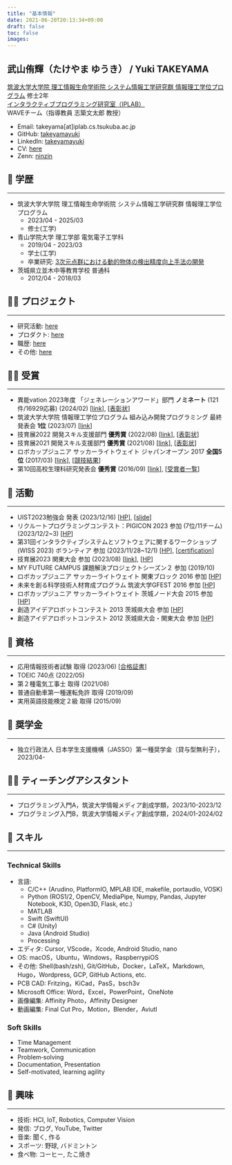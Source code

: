 ```yaml
---
title: "基本情報"
date: 2021-06-20T20:13:34+09:00
draft: false
toc: false
images:
---
```



## 武山侑輝（たけやま ゆうき） / Yuki TAKEYAMA
[筑波大学大学院 理工情報生命学術院 システム情報工学研究群 情報理工学位プログラム](https://www.cs.tsukuba.ac.jp/)  修士2年  
[インタラクティブプログラミング研究室（IPLAB）](https://www.iplab.cs.tsukuba.ac.jp/)  
WAVEチーム（指導教員 志築文太郎 教授）  


- Email: takeyama[at]iplab.cs.tsukuba.ac.jp
- GitHub: [takeyamayuki](https://github.com/takeyamayuki)
- LinkedIn: [takeyamayuki](https://www.linkedin.com/in/takeyamayuki/)
- CV: [here](https://drive.google.com/file/d/1zaY-Dga-js1Ghtn_xZPsGPcPLg6-4tSZ/view?usp=sharing)
- Zenn: [ninzin](https://zenn.dev/ninzin)
<!-- - note: [spinach_egg](https://note.com/spinach_egg) -->
<!-- - YouTube: [@DenkiNinzin](https://www.youtube.com/@DenkiNinzin) -->
<!-- - Twitter: [takeyamaaaaa](https://twitter.com/takeyamaaaaa) -->

<!-- &nbsp;
# Profile
--- -->
<!-- HCI，Computer Vision，Roboticsなどが好きな大学院生です． -->
<!--
私は、ハードウェアからソフトウェアまで幅広い分野に興味を持ち、ロボカップジュニア全国5位や技育展の優秀賞受賞などさまざまな成果を上げてきました．
大学や2社のインターンを経験し、貴社での新たな技術開発や既存サービスの改善に貢献できるように頑張ります。 -->

## 🏫 学歴
---
- 筑波大学大学院 理工情報生命学術院 システム情報工学研究群 情報理工学位プログラム  
    - 2023/04 - 2025/03  
    - 修士(工学)
- 青山学院大学 理工学部 電気電子工学科  
    - 2019/04 - 2023/03  
    - 学士(工学)  
    - 卒業研究: [3次元点群における動的物体の検出精度向上手法の開発](/research/#学位論文)  
    <!-- - 電気電子工学，制御工学，情報工学，解析学，線形代数などの基礎科目を修得 -->
- 茨城県立並木中等教育学校 普通科  
    - 2012/04 - 2018/03

## 🧗‍♂️ プロジェクト
---
- 研究活動: [here](/research/)
- プロダクト: [here](/product/)
- 職歴: [here](/workexp/)  
- その他: [here](/misc/)

## 🏋️‍♂️ 受賞
---
- 異能vation 2023年度 「ジェネレーションアワード」部門 **ノミネート** (121件/16929応募) (2024/02) [[link](/product/#-nonmouse)], [[表彰状](https://drive.google.com/file/d/12GZg1Wx3ZPSXtmn1RosNp5PXvozhiQMS/view?usp=sharing)]
- 筑波大学大学院 情報理工学位プログラム 組み込み開発プログラミング 最終発表会 **1位** (2023/07) [[link](/product/#-ashimo)]
- 技育展2022 開発スキル支援部門 **優秀賞** (2022/08) [[link](/product/#-restuino)], [[表彰状](https://drive.google.com/file/d/1iFwxoJWp2PNzWfSxtcxW3pdKwkH-N76K/view?usp=sharing)]
- 技育展2021 開発スキル支援部門 **優秀賞** (2021/08) [[link](/product/#-nonmouse)], [[表彰状](https://drive.google.com/file/d/13QC0B-ERtwVyCp4O0RPveOUX1KNsMWpP/view?usp=sharing)]
- ロボカップジュニア サッカーライトウェイト ジャパンオープン 2017 **全国5位** (2017/03) [[link](/product/#-ロボカップジュニアサッカー)], [[競技結果](https://www.robocupjunior.jp/docs/RCJJ2017Results-Soccer_LightWeight(WSL).pdf)]
- 第10回高校生理科研究発表会 **優秀賞** (2016/09) [[link](/product/#-ロボカップジュニアサッカー)], [[受賞者一覧](https://www.cfs.chiba-u.jp/koudai-renkei/event/history/2016/10jusyou.pdf)]

## 🏃 活動
---
- UIST2023勉強会 発表 (2023/12/16) [[HP](https://sigchi.jp/seminar/uist2023/)], [[slide](https://drive.google.com/file/d/1mU6XBK7EyQEYyqBgyCb3XE3tryWSqX3j/view?usp=sharing)]
- リクルートプログラミングコンテスト：PIGICON 2023 参加 (7位/11チーム) (2023/12/2~3) [[HP](https://www.recruit.co.jp/employment/students/engineers/event/contest2023-2/)]
- 第31回インタラクティブシステムとソフトウェアに関するワークショップ(WISS 2023) ボランティア 参加 (2023/11/28~12/1) [[HP](https://www.wiss.org/WISS2023/)], [[certification](https://drive.google.com/file/d/1Z3FcCVgsyvodedon41KtxU4ND8M8whFb/view?usp=sharing)]
- 技育展2023 関東大会 参加 (2023/08) [[link](/product/#-ashimo)], [[HP](https://talent.supporterz.jp/geekten/2023/)]
- MY FUTURE CAMPUS 課題解決プロジェクトシーズン２ 参加 (2019/10)
- ロボカップジュニア サッカーライトウェイト 関東ブロック 2016 参加 [[HP](https://rcjj-kanto.org/)]
- 未来を創る科学技術人材育成プログラム 筑波大学GFEST 2016 参加 [[HP](https://gfest.tsukuba.ac.jp/)]
- ロボカップジュニア サッカーライトウェイト 茨城ノード大会 2015 参加 [[HP](https://rcjj-ibaraki.com/)]
- 創造アイデアロボットコンテスト 2013 茨城県大会 参加 [[HP](https://ajgika.ne.jp/~robo/)]
- 創造アイデアロボットコンテスト 2012 茨城県大会・関東大会 参加 [[HP](https://ajgika.ne.jp/~robo/)]

<!-- ## 👨‍🔧 Work Experiences
---

- CyberAgent株式会社 AI事業本部 対話エージェントチーム
    - アルバイト (2023/02 - Present)
- ソニーセミコンダクタソリューションズ株式会社 コーデックシステム開発部 4課
    - 3weeks インターンシップ (2023/08 - 2023/09)
- ユカイ工学株式会社
    - アルバイト (2022/10 - 2023/01)
    - 2weeks インターンシップ (2022/08 - 2022/09)
- 富士通株式会社
    - 3days インターンシップ (2019/09)   -->

## 👔 資格
---
- 応用情報技術者試験 取得 (2023/06) [[合格証書](https://drive.google.com/file/d/1BFG7EmhEiV75UdWvPqPBQuVZNluIHAjH/view?usp=sharing)]
- TOEIC 740点 (2022/05)
- 第２種電気工事士 取得 (2021/08)
- 普通自動車第一種運転免許 取得 (2019/09)
- 実用英語技能検定２級 取得 (2015/09)


## 👛 奨学金
---
- 独立行政法人 日本学生支援機構（JASSO）第一種奨学金（貸与型無利子），2023/04-

## 👨‍🏫 ティーチングアシスタント
---
- プログラミング入門A，筑波大学情報メディア創成学類，2023/10-2023/12
- プログラミング入門B，筑波大学情報メディア創成学類，2024/01-2024/02


## 💪 スキル
---
### Technical Skills
- 言語:  
    <!-- [![My Skills](https://skillicons.dev/icons?i=cpp,arduino,cmake)](https://skillicons.dev)   -->
    - C/C++ (Arudino, PlatformIO, MPLAB IDE, makefile, portaudio, VOSK)
    <!-- [![My Skills](https://skillicons.dev/icons?i=python,ros,flask,pytorch)](https://skillicons.dev)   -->
    - Python (ROS1/2, OpenCV, MediaPipe, Numpy, Pandas, Jupyter Notebook, K3D, Open3D, Flask, etc.)
    <!-- [![My Skills](https://skillicons.dev/icons?i=swift)](https://skillicons.dev)   -->
    - MATLAB
    - Swift (SwiftUI)
    <!-- [![My Skills](https://skillicons.dev/icons?i=cs,unity)](https://skillicons.dev)   -->
    - C# (Unity)
    <!-- [![My Skills](https://skillicons.dev/icons?i=java)](https://skillicons.dev)   -->
    - Java (Android Studio)
    <!-- [![My Skills](https://skillicons.dev/icons?i=processing,matlab,javascript)](https://skillicons.dev)   -->
    - Processing
- エディタ: 
    Cursor, VScode，Xcode, Android Studio, nano
    <!-- [![My Skills](https://skillicons.dev/icons?i=vscode,androidstudio)](https://skillicons.dev) -->
- OS: 
    macOS，Ubuntu，Windows，RaspberrypiOS
    <!-- [![My Skills](https://skillicons.dev/icons?i=linux,raspberrypi)](https://skillicons.dev)   -->
- その他: 
    Shell(bash/zsh), Git/GitHub，Docker，LaTeX，Markdown, Hugo，Wordpress, GCP, GitHub Actions, etc.
    <!-- [![My Skills](https://skillicons.dev/icons?i=bash,git,github,githubactions,docker,latex,md,wordpress,gcp)](https://skillicons.dev) -->
- PCB CAD: Fritzing，KiCad，PasS，bsch3v
- Microsoft Office: Word，Excel，PowerPoint，OneNote
- 画像編集: Affinity Photo，Affinity Designer
- 動画編集: Final Cut Pro，Motion，Blender，Aviutl
### Soft Skills
- Time Management
- Teamwork, Communication
- Problem‑solving
- Documentation, Presentation
- Self-motivated, learning agility

## 👀 興味
---
- 技術: HCI, IoT, Robotics, Computer Vision
- 発信: ブログ, YouTube, Twitter
- 音楽: 聞く, 作る
- スポーツ: 野球, バドミントン
- 食べ物: コーヒー, たこ焼き


<!-- ※ 下線が引いてあるものはリンク先に飛べます. -->
